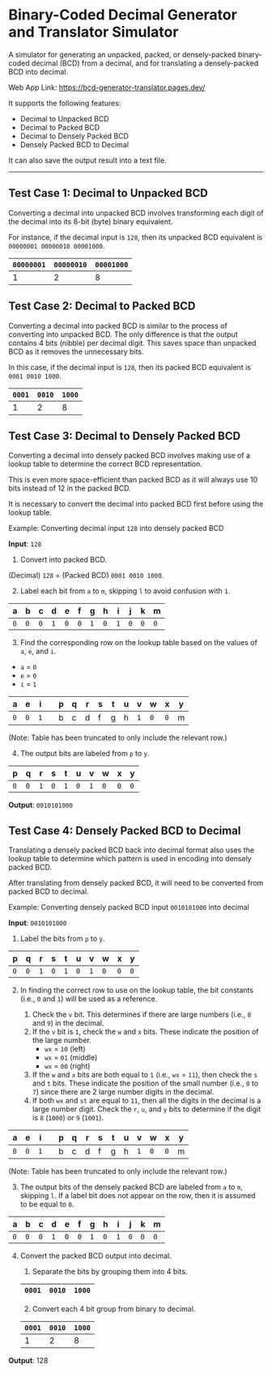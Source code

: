# Binary-Coded Decimal Generator and Translator Simulator
A simulator for generating an unpacked, packed, or densely-packed binary-coded decimal (BCD) from a decimal, and for translating a densely-packed BCD into decimal.

Web App Link: https://bcd-generator-translator.pages.dev/

It supports the following features:
- Decimal to Unpacked BCD
- Decimal to Packed BCD
- Decimal to Densely Packed BCD
- Densely Packed BCD to Decimal

It can also save the output result into a text file.

---

## Test Case 1: Decimal to Unpacked BCD

Converting a decimal into unpacked BCD involves transforming each digit of the decimal into its 8-bit (byte) binary equivalent.

For instance, if the decimal input is `128`, then its unpacked BCD equivalent is `00000001 00000010 00001000`.

| `00000001` | `00000010` | `00001000` |
| ---------- | ---------- | ---------- |
| 1          | 2          | 8          |

## Test Case 2: Decimal to Packed BCD

Converting a decimal into packed BCD is similar to the process of converting into unpacked BCD. The only difference is that the output contains 4 bits (nibble) per decimal digit. This saves space than unpacked BCD as it removes the unnecessary bits.

In this case, if the decimal input is `128`, then its packed BCD equivalent is `0001 0010 1000`.

| `0001` | `0010` | `1000` |
| ------ | ------ | ------ |
| 1      | 2      | 8      |

## Test Case 3: Decimal to Densely Packed BCD

Converting a decimal into densely packed BCD involves making use of a lookup table to determine the correct BCD representation.

This is even more space-efficient than packed BCD as it will always use 10 bits instead of 12 in the packed BCD.

It is necessary to convert the decimal into packed BCD first before using the lookup table.

Example: Converting decimal input `128` into densely packed BCD

**Input**: `128`

1. Convert into packed BCD.

(Decimal) `128` = (Packed BCD) `0001 0010 1000`.

2. Label each bit from `a` to `m`, skipping `l` to avoid confusion with `1`.

| a | b | c | d | e | f | g | h | i | j | k | m |
| - | - | - | - | - | - | - | - | - | - | - | - | 
| `0` | `0` | `0` | `1` | `0` | `0` | `1` | `0` | `1` | `0` | `0` | `0` |

3. Find the corresponding row on the lookup table based on the values of `a`, `e`, and `i`.

- `a` = `0`
- `e` = `0`
- `i` = `1`

| a | e | i |   | p | q | r | s | t | u | v | w | x | y |
| - | - | - | - | - | - | - | - | - | - | - | - | - | - |
| `0` | `0` | `1` |   | b | c | d | f | g | h | `1` | `0` | `0` | m |

(Note: Table has been truncated to only include the relevant row.)

4. The output bits are labeled from `p` to `y`.

| p | q | r | s | t | u | v | w | x | y |
| - | - | - | - | - | - | - | - | - | - |
| `0` | `0` | `1` | `0` | `1` | `0` | `1` | `0` | `0` | `0` |

**Output**: `0010101000`

## Test Case 4: Densely Packed BCD to Decimal

Translating a densely packed BCD back into decimal format also uses the lookup table to determine which pattern is used in encoding into densely packed BCD.

After translating from densely packed BCD, it will need to be converted from packed BCD to decimal.

Example: Converting densely packed BCD input `0010101000` into decimal

**Input**: `0010101000`

1. Label the bits from `p` to `y`.

| p | q | r | s | t | u | v | w | x | y |
| - | - | - | - | - | - | - | - | - | - |
| `0` | `0` | `1` | `0` | `1` | `0` | `1` | `0` | `0` | `0` |

2. In finding the correct row to use on the lookup table, the bit constants (i.e., `0` and `1`) will be used as a reference.

    1. Check the `v` bit. This determines if there are large numbers (i.e., `8` and `9`) in the decimal.
    2. If the `v` bit is `1`, check the `w` and `x` bits. These indicate the position of the large number.
       - `wx` = `10` (left)
       - `wx` = `01` (middle)
       - `wx` = `00` (right)
    3. If the `w` and `x` bits are both equal to `1` (i.e., `wx` = `11`), then check the `s` and `t` bits. These indicate the position of the small number (i.e., `0` to `7`) since there are 2 large number digits in the decimal.
    4. If both `wx` and `st` are equal to `11`, then all the digits in the decimal is a large number digit. Check the `r`, `u`, and `y` bits to determine if the digit is `8` (`1000`) or `9` (`1001`).

| a | e | i |   | p | q | r | s | t | u | v | w | x | y |
| - | - | - | - | - | - | - | - | - | - | - | - | - | - |
| `0` | `0` | `1` |   | b | c | d | f | g | h | `1` | `0` | `0` | m |

(Note: Table has been truncated to only include the relevant row.)

3. The output bits of the densely packed BCD are labeled from `a` to `m`, skipping `l`. If a label bit does not appear on the row, then it is assumed to be equal to `0`.

| a | b | c | d | e | f | g | h | i | j | k | m |
| - | - | - | - | - | - | - | - | - | - | - | - | 
| `0` | `0` | `0` | `1` | `0` | `0` | `1` | `0` | `1` | `0` | `0` | `0` |

4. Convert the packed BCD output into decimal.

    1. Separate the bits by grouping them into 4 bits.
  
    | `0001` | `0010` | `1000` |
    | ------ | ------ | ------ |

    2. Convert each 4 bit group from binary to decimal.

    | `0001` | `0010` | `1000` |
    | ------ | ------ | ------ |
    | 1      | 2      | 8      |

**Output**: 128
